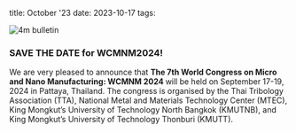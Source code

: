 title: October '23
date: 2023-10-17
tags: 


![4m bulletin](/images/4mbulletin168.png)


### SAVE THE DATE for WCMNM2024!
We are very pleased to announce that <strong>The 7th World Congress on Micro and Nano Manufacturing: WCMNM 2024 </strong> will be held on September 17-19, 2024 in Pattaya, Thailand. The congress is organised by the Thai Tribology Association (TTA), National Metal and Materials Technology Center (MTEC), King Mongkut’s University of Technology North Bangkok (KMUTNB), and King Mongkut’s University of Technology Thonburi (KMUTT).
